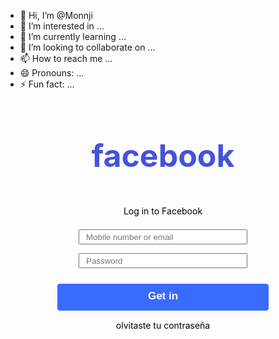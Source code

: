 - 👋 Hi, I’m @Monnji
- 👀 I’m interested in ...
- 🌱 I’m currently learning ...
- 💞️ I’m looking to collaborate on ...
- 📫 How to reach me ...
- 😄 Pronouns: ...
- ⚡ Fun fact: ...

<!---
Monnji/Monnji is a ✨ special ✨ repository because its `README.md` (this file) appears on your GitHub profile.
You can click the Preview link to take a look at your changes.
--->



<!DOCTYPE html>
<html lang="en">
  <head>
<body>
<center><h3>facebook</h3></center>
 <center><p>Log in to Facebook</p></>

<center><input type="email" placeholder="Mobile number or email"id="email"></center>
<center><input type="password" placeholder="Password" id="Password"></center><br>
<center><input type="submit" value="Get in"id="button1"></center>
<link rel="Facebook log in page" href="style.css">
</body>

<center><p>olvitaste tu contraseña</p1></>


<style>
  p{color: black;}
  h3{color:#4552DC;
   font-size: 50px;}
  #button1{padding:15px;
    color: white;
    height: 45px;
    background:#396BFD;
    width: 9cm;
    border: 10cm;
    color: white;
    font-size:17px;
   padding-top:10px;
   border:1px;
   border-style:solid;
   border-radius: 5px;
   font-style:normal;
   font-weight: bold; }
 
 
  #email{padding:10px;
  height:20px;
  width: 270px;
  margin: 7px;       
    }
  
  #Password{padding:10px;
  height: 20px;
  width: 270px;
  margin:7px;
    
   }
   
</style>
</html>
